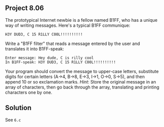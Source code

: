 ## Project 8.06

The prototypical Internet newbie is a fellow named B1FF, who has a unique way of writing messages. Here's a typical B1FF communique:

```
H3Y DUD3, C 15 R1LLY C00L!!!!!!!!!!
```

Write a "B1FF filter" that reads a message entered by the user and translates it into B1FF-speak:

```
Enter message: Hey dude, C is rilly cool
In B1FF-speak: H3Y DUD3, C 15 R1LLY C00L!!!!!!!!!!
```

Your program should convert the message to upper-case letters, substitute digits for certain letters (A->4, B->8, E->3, I->1, O->0, S->5), and then append 10 or so exclamation marks. *Hint*: Store the original message in an array of characters, then go back through the array, translating and printing characters one by one.

## Solution

See `6.c`
